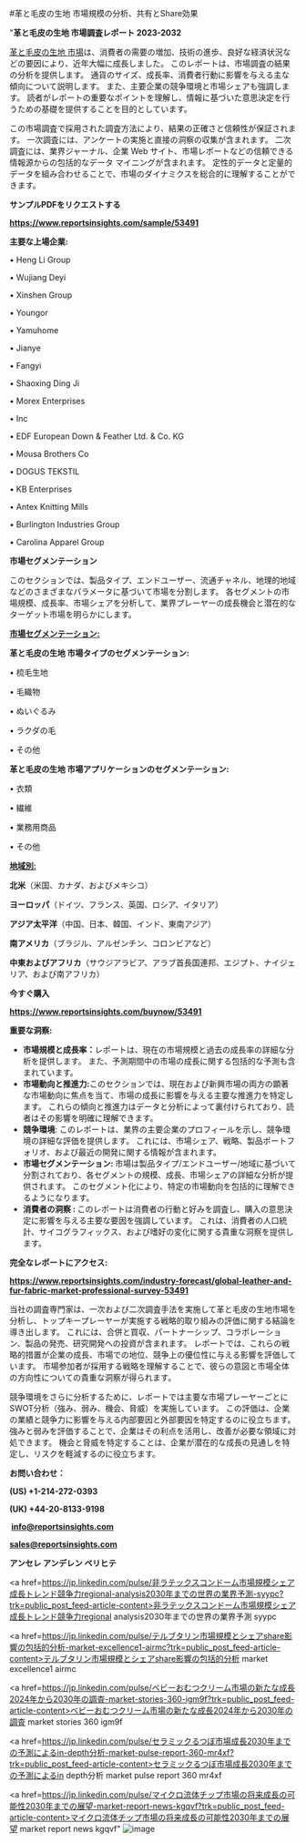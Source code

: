 #革と毛皮の生地 市場規模の分析、共有とShare効果

"<strong>革と毛皮の生地 市場調査レポート 2023-2032</strong>

<a href=https://www.reportsinsights.com/sample/53491>革と毛皮の生地 市場</a>は、消費者の需要の増加、技術の進歩、良好な経済状況などの要因により、近年大幅に成長しました。 このレポートは、市場調査の結果の分析を提供します。 通貨のサイズ、成長率、消費者行動に影響を与える主な傾向について説明します。 また、主要企業の競争環境と市場シェアも強調します。 読者がレポートの重要なポイントを理解し、情報に基づいた意思決定を行うための基礎を提供することを目的としています。

この市場調査で採用された調査方法により、結果の正確さと信頼性が保証されます。 一次調査には、アンケートの実施と直接の洞察の収集が含まれます。 二次調査には、業界ジャーナル、企業 Web サイト、市場レポートなどの信頼できる情報源からの包括的なデータ マイニングが含まれます。 定性的データと定量的データを組み合わせることで、市場のダイナミクスを総合的に理解することができます。

<strong><b>サンプルPDFをリクエストする</b></strong>

<a href=https://www.reportsinsights.com/sample/53491><strong><u>https://www.reportsinsights.com/sample/53491</u></strong></a>

<strong>主要な上場企業:</strong>

• Heng Li Group

• Wujiang Deyi

• Xinshen Group

• Youngor

• Yamuhome

• Jianye

• Fangyi

• Shaoxing Ding Ji

• Morex Enterprises

•  Inc

• EDF European Down & Feather Ltd. & Co. KG

• Mousa Brothers Co

• DOGUS TEKSTIL

• KB Enterprises

• Antex Knitting Mills

• Burlington Industries Group

• Carolina Apparel Group

<strong>市場セグメンテーション</strong>

このセクションでは、製品タイプ、エンドユーザー、流通チャネル、地理的地域などのさまざまなパラメータに基づいて市場を分割します。 各セグメントの市場規模、成長率、市場シェアを分析して、業界プレーヤーの成長機会と潜在的なターゲット市場を明らかにします。

<strong><u>市場セグメンテーション</u></strong><strong><u>:</u></strong>

<strong>革と毛皮の生地 市場タイプのセグメンテーション:</strong>

• 梳毛生地

• 毛織物

• ぬいぐるみ

• ラクダの毛

• その他

<strong>革と毛皮の生地 市場アプリケーションのセグメンテーション:</strong>

• 衣類

• 繊維

• 業務用商品

• その他

<strong><u>地域別</u></strong><strong><u>:</u></strong>

<strong>北米</strong>（米国、カナダ、およびメキシコ）

<strong>ヨーロッパ</strong>（ドイツ、フランス、英国、ロシア、イタリア）

<strong>アジア太平洋</strong>（中国、日本、韓国、インド、東南アジア）

<strong>南アメリカ</strong>（ブラジル、アルゼンチン、コロンビアなど）

<strong>中東およびアフリカ</strong>（サウジアラビア、アラブ首長国連邦、エジプト、ナイジェリア、および南アフリカ）

<strong>今すぐ購入</strong>

<a href=https://www.reportsinsights.com/buynow/53491><strong><u>https://www.reportsinsights.com/buynow/53491</u></strong></a>

<strong>重要な洞察:</strong>
<ul>
  <li><strong>市場規模と成長率：</strong>レポートは、現在の市場規模と過去の成長率の詳細な分析を提供します。 また、予測期間中の市場の成長に関する包括的な予測も含まれています。</li>
  <li><strong>市場動向と推進力:</strong>このセクションでは、現在および新興市場の両方の顕著な市場動向に焦点を当て、市場の成長に影響を与える主要な推進力を特定します。 これらの傾向と推進力はデータと分析によって裏付けられており、読者はその影響を明確に理解できます。</li>
  <li><strong>競争環境</strong>: このレポートは、業界の主要企業のプロフィールを示し、競争環境の詳細な評価を提供します。 これには、市場シェア、戦略、製品ポートフォリオ、および最近の開発に関する情報が含まれます。</li>
  <li><strong>市場セグメンテーション: </strong>市場は製品タイプ/エンドユーザー/地域に基づいて分割されており、各セグメントの規模、成長、市場シェアの詳細な分析が提供されます。 このセグメント化により、特定の市場動向を包括的に理解できるようになります。</li>
  <li><strong>消費者の洞察 : </strong>このレポートは消費者の行動と好みを調査し、購入の意思決定に影響を与える主要な要因を強調しています。 これは、消費者の人口統計、サイコグラフィックス、および嗜好の変化に関する貴重な洞察を提供します。</li>
</ul>
<strong>完全なレポートにアクセス:</strong>

<a href=https://www.reportsinsights.com/industry-forecast/global-leather-and-fur-fabric-market-professional-survey-53491><strong><u><b>https://www.reportsinsights.com/industry-forecast/global-leather-and-fur-fabric-market-professional-survey-53491</b></u></strong></a>

当社の調査専門家は、一次および二次調査手法を実施して革と毛皮の生地市場を分析し、トップキープレーヤーが実施する戦略的取り組みの評価に関する結論を導き出します。 これには、合併と買収、パートナーシップ、コラボレーション、製品の発売、研究開発への投資が含まれます。 レポートでは、これらの戦略的措置が企業の成長、市場での地位、競争上の優位性に与える影響を評価しています。 市場参加者が採用する戦略を理解することで、彼らの意図と市場全体の方向性についての貴重な洞察が得られます。

競争環境をさらに分析するために、レポートでは主要な市場プレーヤーごとにSWOT分析（強み、弱み、機会、脅威）を実施しています。 この評価は、企業の業績と競争力に影響を与える内部要因と外部要因を特定するのに役立ちます。 強みと弱みを評価することで、企業はその利点を活用し、改善が必要な領域に対処できます。 機会と脅威を特定することは、企業が潜在的な成長の見通しを特定し、リスクを軽減するのに役立ちます。

<strong>お問い合わせ：</strong>

<strong>(US) +1-214-272-0393</strong>

<strong>(UK) +44-20-8133-9198</strong>

<strong> </strong><a href=info@reportsinsights.com><strong><u>info@reportsinsights.com</u></strong></a>

<a href=sales@reportsinsights.com><strong><u>sales@reportsinsights.com</u></strong></a>

<strong>アンセレ アンデレン ベリヒテ</strong>

<a href=https://jp.linkedin.com/pulse/非ラテックスコンドーム市場規模シェア成長トレンド競争力regional-analysis2030年までの世界の業界予測-syypc?trk=public_post_feed-article-content>非ラテックスコンドーム市場規模シェア成長トレンド競争力regional analysis2030年までの世界の業界予測 syypc</a>

<a href=https://jp.linkedin.com/pulse/テルブタリン市場規模とシェアshare影響の包括的分析-market-excellence1-airmc?trk=public_post_feed-article-content>テルブタリン市場規模とシェアshare影響の包括的分析 market excellence1 airmc</a>

<a href=https://jp.linkedin.com/pulse/ベビーおむつクリーム市場の新たな成長2024年から2030年の調査-market-stories-360-igm9f?trk=public_post_feed-article-content>ベビーおむつクリーム市場の新たな成長2024年から2030年の調査 market stories 360 igm9f</a>

<a href=https://jp.linkedin.com/pulse/セラミックるつぼ市場成長2030年までの予測によるin-depth分析-market-pulse-report-360-mr4xf?trk=public_post_feed-article-content>セラミックるつぼ市場成長2030年までの予測によるin depth分析 market pulse report 360 mr4xf</a>

<a href=https://jp.linkedin.com/pulse/マイクロ流体チップ市場の将来成長の可能性2030年までの展望-market-report-news-kgqvf?trk=public_post_feed-article-content>マイクロ流体チップ市場の将来成長の可能性2030年までの展望 market report news kgqvf</a>"
![image](https://github.com/aanak123/RIMarketer1/assets/158471119/604de81b-e3bb-45c3-bec7-bb794f9d71aa)
